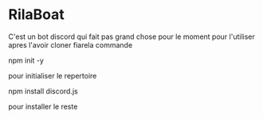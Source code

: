 # RilaBoat
C'est un bot discord qui fait pas grand chose pour le moment
pour l'utiliser apres l'avoir cloner fiarela commande 

npm init -y  

pour initialiser le repertoire

npm install discord.js 

pour installer le reste